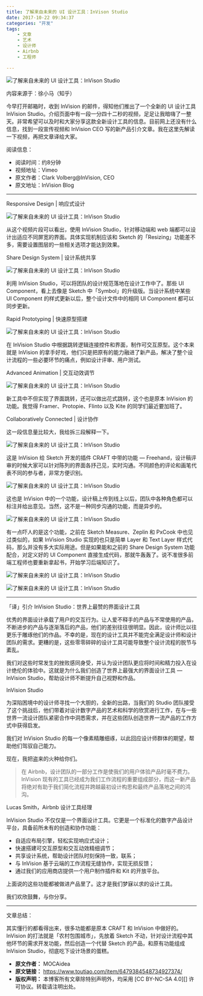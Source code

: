 ```yaml
---
title: 了解来自未来的 UI 设计工具：InVison Studio
date: 2017-10-22 09:34:37
categories: "开发"
tags:
	- 文章
	- 艺术
	- 设计师
	- Airbnb
	- 工程师

---
```


![了解来自未来的 UI 设计工具：InVison Studio][UI _InVison Studio]

内容来源于：徐小马（知乎）

今早打开邮箱时，收到 InVision 的邮件，得知他们推出了一个全新的 UI 设计工具 InVision Studio。介绍页面中有一段一分四十二秒的视频，足足让我暗嗨了一整天。非常希望可以及时和大家分享这款全新设计工具的信息。目前网上还没有什么信息，找到一段宣传视频和 InVision CEO 写的新产品引介文章。我在这里先解读一下视频，再把文章译给大家。

阅读信息：

 *  阅读时间：约8分钟
 *  视频地址：Vimeo
 *  原文作者：Clark Volberg@InVision, CEO
 *  原文地址：InVision Blog

--------------------

Responsive Design | 响应式设计

![了解来自未来的 UI 设计工具：InVison Studio][UI _InVison Studio 1]

从这个视频片段可以看出，使用 InVision Studio，针对移动端和 web 端都可以设计出适应不同屏宽的界面。具体实现机制应该和 Sketch 的「Resizing」功能差不多，需要设置图层的一些相关选项才能达到效果。

Share Design System | 设计系统共享

![了解来自未来的 UI 设计工具：InVison Studio][UI _InVison Studio 2]

利用 InVision Studio，可以将团队的设计规范落地在设计工作中了。那些 UI Component，看上去像是 Sketch 中「Symbol」的升级版。当设计系统中某些 UI Component 的样式更新以后，整个设计文件中的相同 UI Component 都可以同步更新。

Rapid Prototyping | 快速原型搭建

![了解来自未来的 UI 设计工具：InVison Studio][UI _InVison Studio 3]

在 InVision Studio 中根据跳转逻辑连接控件和界面，制作可交互原型。这个本来就是 InVision 的拿手好戏，他们只是把原有的能力融进了新产品，解决了整个设计流程的一些必要环节的痛点，例如设计评审、用户测试。

Advanced Animation | 交互动效调节

![了解来自未来的 UI 设计工具：InVison Studio][UI _InVison Studio 4]

新工具中不但实现了界面跳转，还可以做出花式跳转，这个也是原本 InVision 的功能。我觉得 Framer、Protopie、Flinto 以及 Kite 的同学们最近要加班了。

Collaboratively Connected | 设计协作

这一段信息量比较大，我给拆三段解释一下。

![了解来自未来的 UI 设计工具：InVison Studio][UI _InVison Studio 5]

这是 InVision 给 Sketch 开发的插件 CRAFT 中带的功能 — Freehand，设计稿评审的时候大家可以针对陈列的界面各抒己见，实时沟通。不同颜色的评论和画笔代表不同的参与者，非常方便识别。

![了解来自未来的 UI 设计工具：InVison Studio][UI _InVison Studio 6]

这也是 InVision 中的一个功能，设计稿上传到线上以后，团队中各种角色都可以标注并给出意见。当然，这不是一种同步沟通的功能，而是异步的。

![了解来自未来的 UI 设计工具：InVison Studio][UI _InVison Studio 7]

有一点吓人的是这个功能，之前在 Sketch Measure、Zeplin 和 PxCook 中也见过类似的，如果 InVision Studio 实现的也只是简单 Layer 和 Text Layer 样式代码，那么并没有多大实际用途。但是如果能和之前的 Share Design System 功能配合，对定义好的 UI Component 直接生成代码，那就牛轰轰了。说不准很多前端工程师也要重新拿起书，开始学习后端知识了。

![了解来自未来的 UI 设计工具：InVison Studio][UI _InVison Studio 8]

![了解来自未来的 UI 设计工具：InVison Studio][UI _InVison Studio 9]

--------------------

「译」引介 InVision Studio：世界上最赞的界面设计工具

优秀的界面设计承载了用户的交互行为。让人爱不释手的产品与不常使用的产品，不断进步的产品与逐渐落后的产品，他们的差别往往很明显。因此，设计师比以往更乐于雕琢他们的作品。不幸的是，现在的设计工具并不能完全满足设计师和设计团队的需求。更糟的是，这些零零碎碎的设计工具可能导致整个设计流程的脱节与紊乱。

我们对这些时常发生的挫败感同身受，并认为设计团队更应将时间和精力投入在设计绝伦的体验中。这就是为什么我们创造了世界上最强大的界面设计工具 — InVision Studio，帮助设计师不断提升自己视野和作品。

InVision Studio

为深陷困境中的设计师寻找一个大胆的，全新的出路，当我们的 Studio 团队接受了这个挑战后，他们带着对设计数字产品的艺术和科学的欣赏进行工作，在与一些世界一流设计团队紧密合作中洞悉需求，并在这些团队创造世界一流产品的工作方式中获得启发。

我们对 InVision Studio 的每一个像素精雕细琢，以此回应设计师群体的期望，帮助他们驾驭自己能力。

现在，我把盗来的火种给你们。

> 在 Airbnb，设计团队的一部分工作是使我们的用户体验产品时毫不费力。 InVision 现有的工具已经成为我们工作流程的重要组成部分，而这一新产品将绝对有助于我们简化流程并跨越最初设计构思和最终产品落地之间的鸿沟。

Lucas Smith，Airbnb 设计工具经理

InVision Studio 不仅仅是一个界面设计工具。它更是一个标准化的数字产品设计平台，具备前所未有的创造和协作功能：

 *  自适应布局引擎，轻松实现响应式设计；
 *  快速搭建可交互原型和交互动效精细调节；
 *  共享设计系统，帮助设计团队时刻保持一致，联系；
 *  与 InVision 基于云端的工作流程无缝协作，实现无损反馈；
 *  通过我们的应用商店提供一个用户制作插件和 Kit 的开放平台。

上面说的这些功能都被做进产品里了。这才是我们梦寐以求的设计工具。

我们欢欣鼓舞，与你分享。

--------------------

文章总结：

其实懂行的都看得出来，很多功能都是原本 CRAFT 和 InVision 中做好的。InVision 的打法就是「农村包围城市」，先放着 Sketch 不动，针对设计流程中其他环节的需求开发功能，然后创造一个代替 Sketch 的产品，和原有功能组成 InVision Studio，彻底吃下设计场景的蛋糕。


[UI _InVison Studio]: static/resources/crawler/NYNF-UJB7-RNAB.jpg
[UI _InVison Studio 1]: static/resources/crawler/RRME-F273-M67B.gif
[UI _InVison Studio 2]: static/resources/crawler/MJVJ-VZQY-73QV.gif
[UI _InVison Studio 3]: static/resources/crawler/22YQ-ZMJ2-QYZB.gif
[UI _InVison Studio 4]: static/resources/crawler/MMQY-V2YJ-NJY2.gif
[UI _InVison Studio 5]: static/resources/crawler/2IAI-JYQ7-NRI2.gif
[UI _InVison Studio 6]: static/resources/crawler/QF7B-VRJ2-UA22.gif
[UI _InVison Studio 7]: static/resources/crawler/6FUJ-FUUN-EVZN.gif
[UI _InVison Studio 8]: static/resources/crawler/JAIZ-BMJ3-UZAA.gif
[UI _InVison Studio 9]: static/resources/crawler/J7R2-UMMZ-MYIJ.gif
 *  **原文作者：** MOCAidea
 *  **原文链接：** https://www.toutiao.com/item/6479384548734927374/
 *  **版权声明：** 本博客所有文章除特别声明外，均采用 [CC BY-NC-SA 4.0][] 许可协议。转载请注明出处。

